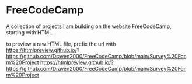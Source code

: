 # FreeCodeCamp
A collection of projects I am building on the website FreeCodeCamp, starting with HTML.

to preview a raw HTML file, prefix the url with https://htmlpreview.github.io/? 
https://github.com/Draven2000/FreeCodeCamp/blob/main/Survey%20Form%20Project
https://htmlpreview.github.io/?https://github.com/Draven2000/FreeCodeCamp/blob/main/Survey%20Form%20Project
